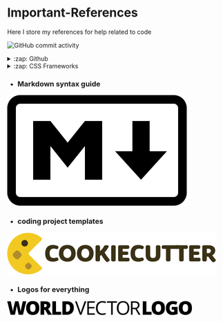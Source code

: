 # Important-References
Here I store my references for help related to code

![GitHub commit activity](https://img.shields.io/github/commit-activity/w/r-a-j/Important-References)

<details>
  <summary>:zap: Github </summary>
 
<!--START_SECTION:activity-->
- [Github Badges](https://shields.io/badges)
<!--END_SECTION:activity-->

</details>

<details>
  <summary>:zap: CSS Frameworks </summary>
 
<!--START_SECTION:activity-->
- [Tailwind CSS](https://tailwindcss.com/docs/installation)
<!--END_SECTION:activity-->

</details>


- ### Markdown syntax guide
[![Markdown syntax](https://github.com/r-a-j/Important-References/blob/main/assets/markdown-mark-white.svg)](https://www.markdownguide.org/basic-syntax)

- ### coding project templates
[![cookiecutter](https://github.com/r-a-j/Important-References/blob/main/assets/cookiecutter-logo.svg)](https://www.cookiecutter.io/templates)

- ### Logos for everything
[![World Vector Logo](https://github.com/r-a-j/Important-References/blob/main/assets/world-vector-logo.svg)](https://worldvectorlogo.com)

